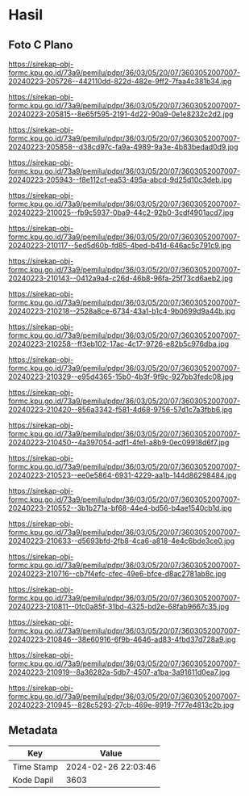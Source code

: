 # Hasil

## Foto C Plano

https://sirekap-obj-formc.kpu.go.id/73a9/pemilu/pdpr/36/03/05/20/07/3603052007007-20240223-205726--442110dd-822d-482e-9ff2-7faa4c381b34.jpg

https://sirekap-obj-formc.kpu.go.id/73a9/pemilu/pdpr/36/03/05/20/07/3603052007007-20240223-205815--8e65f595-2191-4d22-90a9-0e1e8232c2d2.jpg

https://sirekap-obj-formc.kpu.go.id/73a9/pemilu/pdpr/36/03/05/20/07/3603052007007-20240223-205858--d38cd97c-fa9a-4989-9a3e-4b83bedad0d9.jpg

https://sirekap-obj-formc.kpu.go.id/73a9/pemilu/pdpr/36/03/05/20/07/3603052007007-20240223-205943--f8e112cf-ea53-495a-abcd-9d25d10c3deb.jpg

https://sirekap-obj-formc.kpu.go.id/73a9/pemilu/pdpr/36/03/05/20/07/3603052007007-20240223-210025--fb9c5937-0ba9-44c2-92b0-3cdf4901acd7.jpg

https://sirekap-obj-formc.kpu.go.id/73a9/pemilu/pdpr/36/03/05/20/07/3603052007007-20240223-210117--5ed5d60b-fd85-4bed-b41d-646ac5c791c9.jpg

https://sirekap-obj-formc.kpu.go.id/73a9/pemilu/pdpr/36/03/05/20/07/3603052007007-20240223-210143--0412a9a4-c26d-46b8-96fa-25f73cd6aeb2.jpg

https://sirekap-obj-formc.kpu.go.id/73a9/pemilu/pdpr/36/03/05/20/07/3603052007007-20240223-210218--2528a8ce-6734-43a1-b1c4-9b0699d9a44b.jpg

https://sirekap-obj-formc.kpu.go.id/73a9/pemilu/pdpr/36/03/05/20/07/3603052007007-20240223-210258--ff3eb102-17ac-4c17-9726-e82b5c976dba.jpg

https://sirekap-obj-formc.kpu.go.id/73a9/pemilu/pdpr/36/03/05/20/07/3603052007007-20240223-210329--e95d4365-15b0-4b3f-9f9c-927bb3fedc08.jpg

https://sirekap-obj-formc.kpu.go.id/73a9/pemilu/pdpr/36/03/05/20/07/3603052007007-20240223-210420--856a3342-f581-4d68-9756-57d1c7a3fbb6.jpg

https://sirekap-obj-formc.kpu.go.id/73a9/pemilu/pdpr/36/03/05/20/07/3603052007007-20240223-210450--4a397054-adf1-4fe1-a8b9-0ec09918d6f7.jpg

https://sirekap-obj-formc.kpu.go.id/73a9/pemilu/pdpr/36/03/05/20/07/3603052007007-20240223-210523--ee0e5864-6931-4229-aa1b-144d86298484.jpg

https://sirekap-obj-formc.kpu.go.id/73a9/pemilu/pdpr/36/03/05/20/07/3603052007007-20240223-210552--3b1b271a-bf68-44e4-bd56-b4ae1540cb1d.jpg

https://sirekap-obj-formc.kpu.go.id/73a9/pemilu/pdpr/36/03/05/20/07/3603052007007-20240223-210633--d5693bfd-2fb8-4ca6-a818-4e4c6bde3ce0.jpg

https://sirekap-obj-formc.kpu.go.id/73a9/pemilu/pdpr/36/03/05/20/07/3603052007007-20240223-210716--cb7f4efc-cfec-49e6-bfce-d8ac2781ab8c.jpg

https://sirekap-obj-formc.kpu.go.id/73a9/pemilu/pdpr/36/03/05/20/07/3603052007007-20240223-210811--0fc0a85f-31bd-4325-bd2e-68fab9667c35.jpg

https://sirekap-obj-formc.kpu.go.id/73a9/pemilu/pdpr/36/03/05/20/07/3603052007007-20240223-210846--38e60916-6f9b-4646-ad83-4fbd37d728a9.jpg

https://sirekap-obj-formc.kpu.go.id/73a9/pemilu/pdpr/36/03/05/20/07/3603052007007-20240223-210919--8a36282a-5db7-4507-a1ba-3a91611d0ea7.jpg

https://sirekap-obj-formc.kpu.go.id/73a9/pemilu/pdpr/36/03/05/20/07/3603052007007-20240223-210945--828c5293-27cb-469e-8919-7f77e4813c2b.jpg


## Metadata

| Key        | Value               |
| ---------- | ------------------- |
| Time Stamp | 2024-02-26 22:03:46 |
| Kode Dapil | 3603                |



